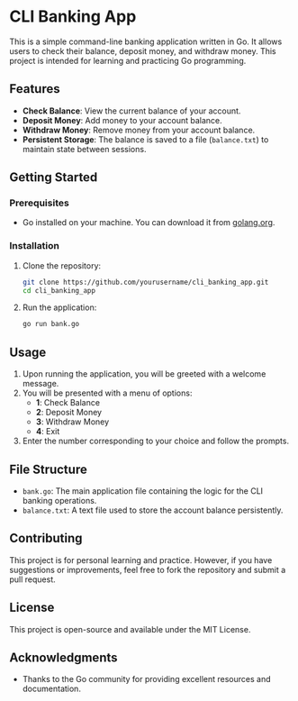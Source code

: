 # CLI Banking App

This is a simple command-line banking application written in Go. It allows users to check their balance, deposit money, and withdraw money. This project is intended for learning and practicing Go programming.

## Features

- **Check Balance**: View the current balance of your account.
- **Deposit Money**: Add money to your account balance.
- **Withdraw Money**: Remove money from your account balance.
- **Persistent Storage**: The balance is saved to a file (`balance.txt`) to maintain state between sessions.

## Getting Started

### Prerequisites

- Go installed on your machine. You can download it from [golang.org](https://golang.org/dl/).

### Installation

1. Clone the repository:

   ```bash
   git clone https://github.com/yourusername/cli_banking_app.git
   cd cli_banking_app
   ```

2. Run the application:

   ```bash
   go run bank.go
   ```

## Usage

1. Upon running the application, you will be greeted with a welcome message.
2. You will be presented with a menu of options:
   - **1**: Check Balance
   - **2**: Deposit Money
   - **3**: Withdraw Money
   - **4**: Exit
3. Enter the number corresponding to your choice and follow the prompts.

## File Structure

- `bank.go`: The main application file containing the logic for the CLI banking operations.
- `balance.txt`: A text file used to store the account balance persistently.

## Contributing

This project is for personal learning and practice. However, if you have suggestions or improvements, feel free to fork the repository and submit a pull request.

## License

This project is open-source and available under the MIT License.

## Acknowledgments

- Thanks to the Go community for providing excellent resources and documentation.
